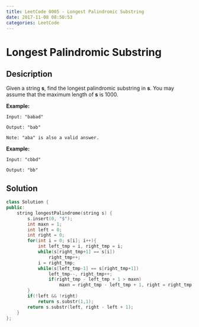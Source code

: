 ```yaml
---
title: LeetCode 0005 - Longest Palindromic Substring
date: 2017-11-08 08:50:53
categories: LeetCode
---
```

# Longest Palindromic Substring #

<!--more-->

## Desicription ##

Given a string **s**, find the longest palindromic substring in **s**. You may assume that the maximum length of **s** is 1000.

**Example:**

```
Input: "babad"

Output: "bab"

Note: "aba" is also a valid answer.
```

**Example:**

```
Input: "cbbd"

Output: "bb"
```

## Solution ##

```cpp
class Solution {
public:
    string longestPalindrome(string s) {
        s.insert(0, "$");
        int maxn = 1;
        int left = 0;
        int right = 0;
        for(int i = 0; s[i]; i++){
            int left_tmp = i, right_tmp = i;
            while(s[right_tmp+1] == s[i])
                right_tmp++;
            i = right_tmp;
            while(s[left_tmp-1] == s[right_tmp+1])
                left_tmp--, right_tmp++;
                if(right_tmp - left_tmp + 1 > maxn)
                    maxn = right_tmp - left_tmp + 1, right = right_tmp, left = left_tmp;
        }
        if(!left && !right)
            return s.substr(1,1);
        return s.substr(left, right - left + 1);
    }
};
```